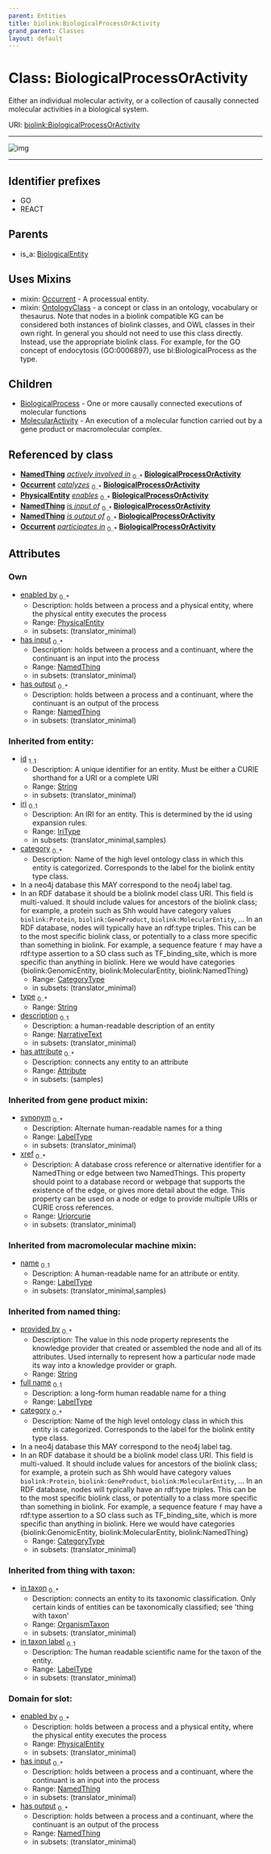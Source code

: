 ```yaml
---
parent: Entities
title: biolink:BiologicalProcessOrActivity
grand_parent: Classes
layout: default
---
```


# Class: BiologicalProcessOrActivity


Either an individual molecular activity, or a collection of causally connected molecular activities in a biological system.

URI: [biolink:BiologicalProcessOrActivity](https://w3id.org/biolink/vocab/BiologicalProcessOrActivity)


---

![img](https://yuml.me/diagram/nofunky;dir:TB/class/[PhysicalEntity],[OrganismTaxon],[OntologyClass],[Occurrent],[NamedThing],[MolecularActivity],[PhysicalEntity]%3Cenabled%20by%200..%2A-%20[BiologicalProcessOrActivity%7Cin_taxon_label(i):label_type%20%3F;provided_by(i):string%20%2A;xref(i):uriorcurie%20%2A;full_name(i):label_type%20%3F;synonym(i):label_type%20%2A;category(i):category_type%20%2B;id(i):string;iri(i):iri_type%20%3F;type(i):string%20%2A;name(i):label_type%20%3F;description(i):narrative_text%20%3F],[NamedThing]%3Chas%20output%200..%2A-%20[BiologicalProcessOrActivity],[NamedThing]%3Chas%20input%200..%2A-%20[BiologicalProcessOrActivity],[BiologicalProcessOrActivity]uses%20-.-%3E[Occurrent],[BiologicalProcessOrActivity]uses%20-.-%3E[OntologyClass],[BiologicalProcessOrActivity]%5E-[MolecularActivity],[BiologicalProcessOrActivity]%5E-[BiologicalProcess],[BiologicalEntity]%5E-[BiologicalProcessOrActivity],[BiologicalProcess],[BiologicalEntity],[Attribute])

---


## Identifier prefixes

 * GO
 * REACT

## Parents

 *  is_a: [BiologicalEntity](BiologicalEntity.md)

## Uses Mixins

 *  mixin: [Occurrent](Occurrent.md) - A processual entity.
 *  mixin: [OntologyClass](OntologyClass.md) - a concept or class in an ontology, vocabulary or thesaurus. Note that nodes in a biolink compatible KG can be considered both instances of biolink classes, and OWL classes in their own right. In general you should not need to use this class directly. Instead, use the appropriate biolink class. For example, for the GO concept of endocytosis (GO:0006897), use bl:BiologicalProcess as the type.

## Children

 * [BiologicalProcess](BiologicalProcess.md) - One or more causally connected executions of molecular functions
 * [MolecularActivity](MolecularActivity.md) - An execution of a molecular function carried out by a gene product or macromolecular complex.

## Referenced by class

 *  **[NamedThing](NamedThing.md)** *[actively involved in](actively_involved_in.md)*  <sub>0..\*</sub>  **[BiologicalProcessOrActivity](BiologicalProcessOrActivity.md)**
 *  **[Occurrent](Occurrent.md)** *[catalyzes](catalyzes.md)*  <sub>0..\*</sub>  **[BiologicalProcessOrActivity](BiologicalProcessOrActivity.md)**
 *  **[PhysicalEntity](PhysicalEntity.md)** *[enables](enables.md)*  <sub>0..\*</sub>  **[BiologicalProcessOrActivity](BiologicalProcessOrActivity.md)**
 *  **[NamedThing](NamedThing.md)** *[is input of](is_input_of.md)*  <sub>0..\*</sub>  **[BiologicalProcessOrActivity](BiologicalProcessOrActivity.md)**
 *  **[NamedThing](NamedThing.md)** *[is output of](is_output_of.md)*  <sub>0..\*</sub>  **[BiologicalProcessOrActivity](BiologicalProcessOrActivity.md)**
 *  **[Occurrent](Occurrent.md)** *[participates in](participates_in.md)*  <sub>0..\*</sub>  **[BiologicalProcessOrActivity](BiologicalProcessOrActivity.md)**

## Attributes


### Own

 * [enabled by](enabled_by.md)  <sub>0..\*</sub>
     * Description: holds between a process and a physical entity, where the physical entity executes the process
     * Range: [PhysicalEntity](PhysicalEntity.md)
     * in subsets: (translator_minimal)
 * [has input](has_input.md)  <sub>0..\*</sub>
     * Description: holds between a process and a continuant, where the continuant is an input into the process
     * Range: [NamedThing](NamedThing.md)
     * in subsets: (translator_minimal)
 * [has output](has_output.md)  <sub>0..\*</sub>
     * Description: holds between a process and a continuant, where the continuant is an output of the process
     * Range: [NamedThing](NamedThing.md)
     * in subsets: (translator_minimal)

### Inherited from entity:

 * [id](id.md)  <sub>1..1</sub>
     * Description: A unique identifier for an entity. Must be either a CURIE shorthand for a URI or a complete URI
     * Range: [String](types/String.md)
     * in subsets: (translator_minimal)
 * [iri](iri.md)  <sub>0..1</sub>
     * Description: An IRI for an entity. This is determined by the id using expansion rules.
     * Range: [IriType](types/IriType.md)
     * in subsets: (translator_minimal,samples)
 * [category](category.md)  <sub>0..\*</sub>
     * Description: Name of the high level ontology class in which this entity is categorized. Corresponds to the label for the biolink entity type class.
 * In a neo4j database this MAY correspond to the neo4j label tag.
 * In an RDF database it should be a biolink model class URI.
This field is multi-valued. It should include values for ancestors of the biolink class; for example, a protein such as Shh would have category values `biolink:Protein`, `biolink:GeneProduct`, `biolink:MolecularEntity`, ...
In an RDF database, nodes will typically have an rdf:type triples. This can be to the most specific biolink class, or potentially to a class more specific than something in biolink. For example, a sequence feature `f` may have a rdf:type assertion to a SO class such as TF_binding_site, which is more specific than anything in biolink. Here we would have categories {biolink:GenomicEntity, biolink:MolecularEntity, biolink:NamedThing}
     * Range: [CategoryType](types/CategoryType.md)
     * in subsets: (translator_minimal)
 * [type](type.md)  <sub>0..\*</sub>
     * Range: [String](types/String.md)
 * [description](description.md)  <sub>0..1</sub>
     * Description: a human-readable description of an entity
     * Range: [NarrativeText](types/NarrativeText.md)
     * in subsets: (translator_minimal)
 * [has attribute](has_attribute.md)  <sub>0..\*</sub>
     * Description: connects any entity to an attribute
     * Range: [Attribute](Attribute.md)
     * in subsets: (samples)

### Inherited from gene product mixin:

 * [synonym](synonym.md)  <sub>0..\*</sub>
     * Description: Alternate human-readable names for a thing
     * Range: [LabelType](types/LabelType.md)
     * in subsets: (translator_minimal)
 * [xref](xref.md)  <sub>0..\*</sub>
     * Description: A database cross reference or alternative identifier for a NamedThing or edge between two  NamedThings.  This property should point to a database record or webpage that supports the existence of the edge, or  gives more detail about the edge. This property can be used on a node or edge to provide multiple URIs or CURIE cross references.
     * Range: [Uriorcurie](types/Uriorcurie.md)
     * in subsets: (translator_minimal)

### Inherited from macromolecular machine mixin:

 * [name](name.md)  <sub>0..1</sub>
     * Description: A human-readable name for an attribute or entity.
     * Range: [LabelType](types/LabelType.md)
     * in subsets: (translator_minimal,samples)

### Inherited from named thing:

 * [provided by](provided_by.md)  <sub>0..\*</sub>
     * Description: The value in this node property represents the knowledge provider that created or assembled the node and all of its attributes.  Used internally to represent how a particular node made its way into a knowledge provider or graph.
     * Range: [String](types/String.md)
 * [full name](full_name.md)  <sub>0..1</sub>
     * Description: a long-form human readable name for a thing
     * Range: [LabelType](types/LabelType.md)
 * [category](category.md)  <sub>0..\*</sub>
     * Description: Name of the high level ontology class in which this entity is categorized. Corresponds to the label for the biolink entity type class.
 * In a neo4j database this MAY correspond to the neo4j label tag.
 * In an RDF database it should be a biolink model class URI.
This field is multi-valued. It should include values for ancestors of the biolink class; for example, a protein such as Shh would have category values `biolink:Protein`, `biolink:GeneProduct`, `biolink:MolecularEntity`, ...
In an RDF database, nodes will typically have an rdf:type triples. This can be to the most specific biolink class, or potentially to a class more specific than something in biolink. For example, a sequence feature `f` may have a rdf:type assertion to a SO class such as TF_binding_site, which is more specific than anything in biolink. Here we would have categories {biolink:GenomicEntity, biolink:MolecularEntity, biolink:NamedThing}
     * Range: [CategoryType](types/CategoryType.md)
     * in subsets: (translator_minimal)

### Inherited from thing with taxon:

 * [in taxon](in_taxon.md)  <sub>0..\*</sub>
     * Description: connects an entity to its taxonomic classification. Only certain kinds of entities can be taxonomically classified; see 'thing with taxon'
     * Range: [OrganismTaxon](OrganismTaxon.md)
     * in subsets: (translator_minimal)
 * [in taxon label](in_taxon_label.md)  <sub>0..1</sub>
     * Description: The human readable scientific name for the taxon of the entity.
     * Range: [LabelType](types/LabelType.md)
     * in subsets: (translator_minimal)

### Domain for slot:

 * [enabled by](enabled_by.md)  <sub>0..\*</sub>
     * Description: holds between a process and a physical entity, where the physical entity executes the process
     * Range: [PhysicalEntity](PhysicalEntity.md)
     * in subsets: (translator_minimal)
 * [has input](has_input.md)  <sub>0..\*</sub>
     * Description: holds between a process and a continuant, where the continuant is an input into the process
     * Range: [NamedThing](NamedThing.md)
     * in subsets: (translator_minimal)
 * [has output](has_output.md)  <sub>0..\*</sub>
     * Description: holds between a process and a continuant, where the continuant is an output of the process
     * Range: [NamedThing](NamedThing.md)
     * in subsets: (translator_minimal)
